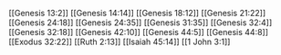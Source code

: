 [[Genesis 13:2]]
[[Genesis 14:14]]
[[Genesis 18:12]]
[[Genesis 21:22]]
[[Genesis 24:18]]
[[Genesis 24:35]]
[[Genesis 31:35]]
[[Genesis 32:4]]
[[Genesis 32:18]]
[[Genesis 42:10]]
[[Genesis 44:5]]
[[Genesis 44:8]]
[[Exodus 32:22]]
[[Ruth 2:13]]
[[Isaiah 45:14]]
[[1 John 3:1]]
